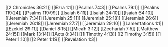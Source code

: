 [[2 Chronicles 36:21]]
[[Ezra 1:1]]
[[Psalms 74:3]]
[[Psalms 79:1]]
[[Psalms 119:24]]
[[Psalms 119:99]]
[[Isaiah 6:11]]
[[Isaiah 24:10]]
[[Isaiah 64:10]]
[[Jeremiah 7:34]]
[[Jeremiah 25:11]]
[[Jeremiah 25:18]]
[[Jeremiah 26:6]]
[[Jeremiah 26:18]]
[[Jeremiah 27:7]]
[[Jeremiah 29:10]]
[[Lamentations 1:1]]
[[Ezekiel 29:11]]
[[Daniel 8:15]]
[[Micah 3:12]]
[[Zechariah 7:5]]
[[Matthew 24:15]]
[[Mark 13:14]]
[[Acts 8:34]]
[[1 Timothy 4:13]]
[[2 Timothy 3:15]]
[[1 Peter 1:10]]
[[2 Peter 1:19]]
[[Revelation 1:3]]

